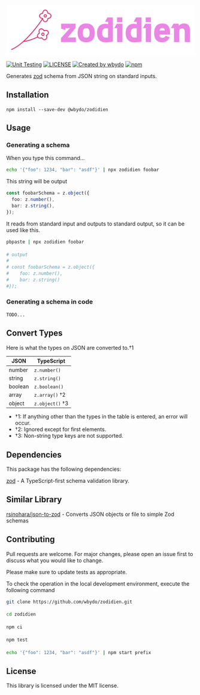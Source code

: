 ![zodidien](./logo.svg)

[![Unit Testing](https://github.com/wbydo/zodidien/actions/workflows/unit-testing.yml/badge.svg?branch=main)](https://github.com/wbydo/zodidien/actions/workflows/unit-testing.yml)
[![LICENSE](https://img.shields.io/github/license/wbydo/zodidien)](https://github.com/wbydo/zodidien/blob/main/LICENSE)
[![Created by wbydo](https://img.shields.io/badge/created-%40wbydo-blue)](https://lit.link/wbydo)
[![npm](https://img.shields.io/npm/dt/@wbydo/zodidien)](https://www.npmjs.com/package/@wbydo/zodidien)

Generates [zod](https://github.com/colinhacks/zod) schema from JSON string on standard inputs.

## Installation

```
npm install --save-dev @wbydo/zodidien
```

## Usage

### Generating a schema

When you type this command...

```bash
echo '{"foo": 1234, "bar": "asdf"}' | npx zodidien foobar
```

This string will be output

```ts
const foobarSchema = z.object({
  foo: z.number(),
  bar: z.string(),
});
```

It reads from standard input and outputs to standard output, so it can be used like this.

```bash
pbpaste | npx zodidien foobar

# output
#
# const foobarSchema = z.object({
#    foo: z.number(),
#    bar: z.string()
#});
```

### Generating a schema in code

```
TODO...
```

## Convert Types

Here is what the types on JSON are converted to.†1

| JSON    | TypeScript      |
| ------- | --------------- |
| number  | `z.number()`    |
| string  | `z.string()`    |
| boolean | `z.boolean()`   |
| array   | `z.array()` †2  |
| object  | `z.object()` †3 |

- †1: If anything other than the types in the table is entered, an error will occur.
- †2: Ignored except for first elements.
- †3: Non-string type keys are not supported.

## Dependencies

This package has the following dependencies:

[zod](https://github.com/colinhacks/zod) - A TypeScript-first schema validation library.

## Similar Library

[rsinohara/json-to-zod](https://github.com/rsinohara/json-to-zod) - Converts JSON objects or file to simple Zod schemas

## Contributing

Pull requests are welcome. For major changes, please open an issue first to discuss what you would like to change.

Please make sure to update tests as appropriate.

To check the operation in the local development environment, execute the following command

```bash
git clone https://github.com/wbydo/zodidien.git

cd zodidien

npm ci

npm test

echo '{"foo": 1234, "bar": "asdf"}' | npm start prefix
```

## License

This library is licensed under the MIT license.
